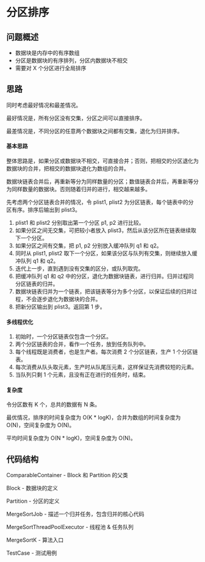 # 分区排序

## 问题概述
- 数据块是内存中的有序数组
- 分区是数据块的有序排列，分区内数据块不相交
- 需要对 X 个分区进行全局排序

## 思路
同时考虑最好情况和最差情况。

最好情况是，所有分区没有交集，分区之间可以直接排序。

最差情况是，不同分区的任意两个数据块之间都有交集，退化为归并排序。

#### 基本思路
整体思路是，如果分区或数据块不相交，可直接合并；否则，把相交的分区退化为数据块的合并，把相交的数据块退化为数组的合并。

数据块链表合并后，再重新等分为同样数量的分区；数值链表合并后，再重新等分为同样数量的数据块。否则随着归并的进行，相交越来越多。

先考虑两个分区链表合并的情况，令 plist1, plist2 为分区链表，每个链表中的分区有序。排序后输出到 plist3。
1. plist1 和 plist2 分别取出第一个分区 p1, p2 进行比较。
2. 如果分区之间无交集，可把较小者放入 plist3，然后从该分区所在链表继续取下一个分区。
3. 如果分区之间有交集，把 p1, p2 分别放入缓冲队列 q1 和 q2。
4. 同时从 plist1, plist2 取下一个分区，如果该分区与队列有交集，则继续放入缓冲队列 q1 和 q2。
5. 迭代上一步，直到遇到没有交集的区分，或队列取完。
6. 把缓冲队列 q1 和 q2 中的分区，退化为数据块链表，进行归并。归并过程同分区链表的归并。
7. 数据块链表归并为一个链表，把该链表等分为多个分区，以保证后续的归并过程，不会逐步退化为数据块的合并。
8. 把新分区输出到 plist3。返回第 1 步。

#### 多线程优化
1. 初始时，一个分区链表仅包含一个分区。
2. 两个分区链表的合并，看作一个任务，放到任务队列中。
3. 每个线程既是消费者，也是生产者。每次消费 2 个分区链表，生产 1 个分区链表。
4. 每次消费从队头取元素，生产时从队尾压元素，这样保证先消费较短的元素。
5. 当队列只剩 1 个元素，且没有正在进行的任务时，结束。

#### 复杂度
令分区数有 K 个，总共的数据有 N 条。

最优情况，排序的时间复杂度为 O(K * logK)，合并为数组的时间复杂度为 O(N)，空间复杂度为 O(N)。

平均时间复杂度为 O(N * logK)，空间复杂度为 O(N)。

## 代码结构
ComparableContainer - Block 和 Partition 的父类

Block - 数据块的定义

Partition - 分区的定义

MergeSortJob - 描述一个归并任务，包含归并的核心代码

MergeSortThreadPoolExecutor - 线程池 & 任务队列

MergeSortK - 算法入口

TestCase - 测试用例
